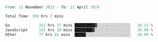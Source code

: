<!--START_SECTION:waka-->

```rust
From: 21 November 2023 - To: 22 April 2024

Total Time: 309 hrs 2 mins

Go             151 hrs 37 mins █████████▓░░░░░░░░░░░░░░░   39.21 %
JavaScript     135 hrs 18 mins ████████▓░░░░░░░░░░░░░░░░   34.99 %
Other          77 hrs 42 mins  █████░░░░░░░░░░░░░░░░░░░░   20.09 %
```

<!--END_SECTION:waka-->
